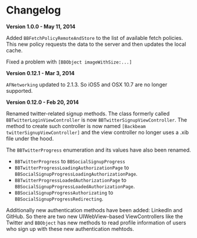 Changelog
=========

**Version 1.0.0 - May 11, 2014**

Added `BBFetchPolicyRemoteAndStore` to the list of available fetch policies. This new policy requests the data to the server and then updates the local cache.

Fixed a problem with `[BBObject imageWithSize:...]`

**Version 0.12.1 - Mar 3, 2014**

`AFNetworking` updated to 2.1.3. So iOS5 and OSX 10.7 are no longer supported.

**Version 0.12.0 - Feb 20, 2014**

Renamed twitter-related signup methods. The class formerly called `BBTwitterLoginViewController` is now `BBTwitterSignupViewController`. The method to create such controller is now named `[Backbeam twitterSignupViewController]` and the view controller no longer uses a .xib file under the hood.

The `BBTwitterProgress` enumeration and its values have also been renamed.

* `BBTwitterProgress` to `BBSocialSignupProgress`
* `BBTwitterProgressLoadingAuthorizationPage` to `BBSocialSignupProgressLoadingAuthorizationPage`.
* `BBTwitterProgressLoadedAuthorizationPage` to `BBSocialSignupProgressLoadedAuthorizationPage`.
* `BBSocialSignupProgressAuthorizating` to `BBSocialSignupProgressRedirecting`.

Additionally new authentication methods have been added: LinkedIn and GitHub. So there are two new UIWebView-based ViewControllers like the Twitter and `BBObject` has new methods to read profile information of users who sign up with these new authentication mehtods.

